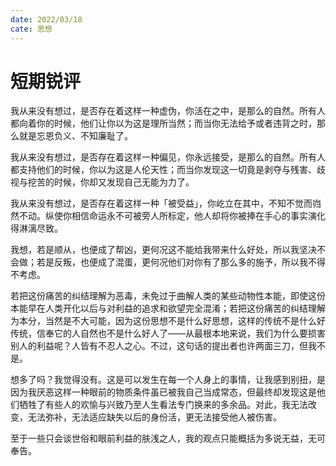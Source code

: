 ```yaml
---
date: 2022/03/18
cate: 思想
---
```


# 短期锐评

我从来没有想过，是否存在着这样一种虚伪，你活在之中，是那么的自然。所有人都向着你的时候，他们让你以为这是理所当然；而当你无法给予或者违背之时，那么就是忘恩负义、不知廉耻了。

我从来没有想过，是否存在着这样一种偏见，你永远接受，是那么的自然。所有人都支持他们的时候，你以为这是人伦天性；而当你发现这一切竟是剥夺与残害、歧视与挖苦的时候，你却又发现自己无能为力了。

我从来没有想过，是否存在着这样一种「被受益」，你屹立在其中，不知不觉而岿然不动。纵使你相信命运永不可被旁人所标定，他人却将你被捧在手心的事实演化得淋漓尽致。

我想，若是顺从，也便成了帮凶，更何况这不能给我带来什么好处，所以我坚决不会做；若是反叛，也便成了混蛋，更何况他们对你有了那么多的施予，所以我不得不考虑。

若把这份痛苦的纠结理解为恶毒，未免过于曲解人类的某些动物性本能，即使这份本能早在人类开化以后与对利益的追求和欲望完全混淆；若把这份痛苦的纠结理解为本分，当然是不大可能，因为这份思想不是什么好思想，这样的传统不是什么好传统，信奉它的人自然也不是什么好人了——从最根本地来说，我们为什么要损害别人的利益呢？人皆有不忍人之心。不过，这句话的提出者也许两面三刀，但我不是。

想多了吗？我觉得没有。这是可以发生在每一个人身上的事情，让我感到别扭，是因为我厌恶这样一种眼前的物质条件虽已被我自己当成常态，但最终却发现这是他们牺牲了有些人的欢愉与兴致乃至人生看法专门换来的多余品。对此，我无法改变，无法弥补，无法适应缺失以后的身份活，更无法接受他人被伤害。

至于一些只会谈世俗和眼前利益的肤浅之人，我的观点只能概括为多说无益，无可奉告。
